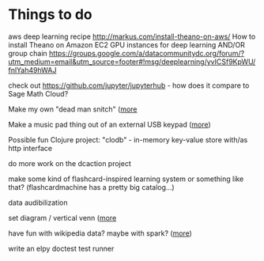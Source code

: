 # Things to do

aws deep learning recipe http://markus.com/install-theano-on-aws/ How to install Theano on Amazon EC2 GPU instances for deep learning AND/OR group chain https://groups.google.com/a/datacommunitydc.org/forum/?utm_medium=email&utm_source=footer#!msg/deeplearning/yvICSf9KpWU/fnlYah49hWAJ

check out https://github.com/jupyter/jupyterhub - how does it compare to Sage Math Cloud?

Make my own "dead man snitch" ([more](projects/dead_man_snitch.md)

Make a music pad thing out of an external USB keypad ([more](projects/keypad_music.md))

Possible fun Clojure project: "clodb" - in-memory key-value store with/as http interface

do more work on the dcaction project

make some kind of flashcard-inspired learning system or something like that? (flashcardmachine has a pretty big catalog...)

data audibilization

set diagram / vertical venn ([more](tabular_plots.md)

have fun with wikipedia data? maybe with spark? ([more](wikipedia.md))

write an elpy doctest test runner
